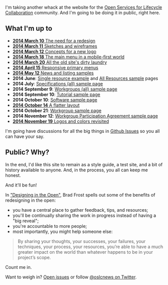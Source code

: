 I'm taking another whack at the website for the [Open Services for Lifecycle Collaboration](http://open-services.net/) community. And I'm going to be doing it in public, right here.

## What I'm up to

- [**2014 March 10** The need for a redesign](./posts/why.html)
- [**2014 March 11** Sketches and wireframes](./posts/wireframes.html)
- [**2014 March 12** Concepts for a new logo](./posts/logo.html)
- [**2014 March 18** The main menu in a mobile-first world](./posts/mobile-first.html)
- [**2014 March 20** All the old site's dirty laundry](./posts/cruft.html)
- [**2014 April 15** Responsive primary menus](./posts/main-menus.html)
- [**2014 May 12** News and listing samples](./posts/main-menus.html)
- **2014 June**: [Single resource example](./samples/resource.html) and [All Resources sample](./samples/resources.html) pages
- **2014 July**: [Specifications (all) sample page](./samples/specifications.html)
- **2014 September 9**: [Workgroups (all) sample page](./samples/workgroups.html)
- **2014 September 10**: [Tutorial sample page](./samples/tutorial.html)
- **2014 October 10**: [Software sample page](./samples/software.html)
- [**2014 October 14** A flatter layout](./posts/i-like-to-live-dangerously.html)
- **2014 October 21**: [Workgroup sample page](./samples/workgroup.html)
- **2014 November 12**: [Workgroup Participation Agreement sample page](./samples/wpa.html)
- [**2014 November 19** Logos and colors revisited](./posts/logo-and-colors-again.html)

I'm going have discussions for all the big things in [Github Issues](https://github.com/OSLC/redesign/issues) so you all can have your say.

## Public? Why?

In the end, I'd like this site to remain as a style guide, a test site, and a bit of history available to anyone. And, in the process, you all can keep me honest. 

And it'll be fun!

In ["Designing in the Open"](http://bradfrostweb.com/blog/post/designing-in-the-open/), Brad Frost spells out some of the benefits of redesigning in the open:

- you have a central place to gather feedback, tips, and resources;
- you'll be continually sharing the work in progress instead of having a "big reveal";
- you're accountable to more people;
- most importantly, you might help someone else:

> By sharing your thoughts, your successes, your failures, your techniques, your process, your resources, you’re able to have a much greater impact on the world than whatever happens to be in your project’s scope.

Count me in.

Want to weigh in? [Open issues](https://github.com/OSLC/redesign/issues) or follow [@oslcnews on Twitter](https://twitter.com/oslcnews).